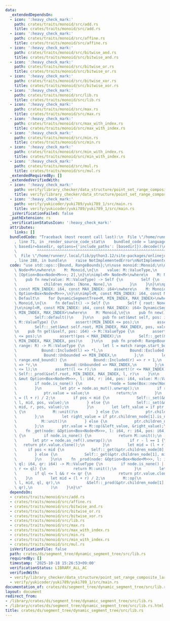 ```yaml
---
data:
  _extendedDependsOn:
  - icon: ':heavy_check_mark:'
    path: crates/traits/monoid/src/add.rs
    title: crates/traits/monoid/src/add.rs
  - icon: ':heavy_check_mark:'
    path: crates/traits/monoid/src/affine.rs
    title: crates/traits/monoid/src/affine.rs
  - icon: ':heavy_check_mark:'
    path: crates/traits/monoid/src/bitwise_and.rs
    title: crates/traits/monoid/src/bitwise_and.rs
  - icon: ':heavy_check_mark:'
    path: crates/traits/monoid/src/bitwise_or.rs
    title: crates/traits/monoid/src/bitwise_or.rs
  - icon: ':heavy_check_mark:'
    path: crates/traits/monoid/src/bitwise_xor.rs
    title: crates/traits/monoid/src/bitwise_xor.rs
  - icon: ':heavy_check_mark:'
    path: crates/traits/monoid/src/lib.rs
    title: crates/traits/monoid/src/lib.rs
  - icon: ':heavy_check_mark:'
    path: crates/traits/monoid/src/max.rs
    title: crates/traits/monoid/src/max.rs
  - icon: ':heavy_check_mark:'
    path: crates/traits/monoid/src/max_with_index.rs
    title: crates/traits/monoid/src/max_with_index.rs
  - icon: ':heavy_check_mark:'
    path: crates/traits/monoid/src/min.rs
    title: crates/traits/monoid/src/min.rs
  - icon: ':heavy_check_mark:'
    path: crates/traits/monoid/src/min_with_index.rs
    title: crates/traits/monoid/src/min_with_index.rs
  - icon: ':heavy_check_mark:'
    path: crates/traits/monoid/src/mul.rs
    title: crates/traits/monoid/src/mul.rs
  _extendedRequiredBy: []
  _extendedVerifiedWith:
  - icon: ':heavy_check_mark:'
    path: verify/library_checker/data_structure/point_set_range_composite_large_array/verify_dynamic_segment_tree/src/main.rs
    title: verify/library_checker/data_structure/point_set_range_composite_large_array/verify_dynamic_segment_tree/src/main.rs
  - icon: ':heavy_check_mark:'
    path: verify/yukicoder/yuki789/yuki789_1/src/main.rs
    title: verify/yukicoder/yuki789/yuki789_1/src/main.rs
  _isVerificationFailed: false
  _pathExtension: rs
  _verificationStatusIcon: ':heavy_check_mark:'
  attributes:
    links: []
  bundledCode: "Traceback (most recent call last):\n  File \"/home/runner/.local/lib/python3.12/site-packages/onlinejudge_verify/documentation/build.py\"\
    , line 71, in _render_source_code_stat\n    bundled_code = language.bundle(stat.path,\
    \ basedir=basedir, options={'include_paths': [basedir]}).decode()\n          \
    \         ^^^^^^^^^^^^^^^^^^^^^^^^^^^^^^^^^^^^^^^^^^^^^^^^^^^^^^^^^^^^^^^^^^^^^^^^^^^^^^^^^\n\
    \  File \"/home/runner/.local/lib/python3.12/site-packages/onlinejudge_verify/languages/rust.py\"\
    , line 288, in bundle\n    raise NotImplementedError\nNotImplementedError\n"
  code: "use std::ops::{Bound, RangeBounds};\n\nuse monoid::Monoid;\n\npub struct\
    \ Node<M>\nwhere\n    M: Monoid,\n{\n    value: M::ValueType,\n    children_node:\
    \ [Option<Box<Node<M>>>; 2],\n}\n\nimpl<M> Node<M>\nwhere\n    M: Monoid,\n{\n\
    \    pub fn new(value: M::ValueType) -> Self {\n        Self {\n            value,\n\
    \            children_node: [None, None],\n        }\n    }\n}\n\npub struct DynamicSegmentTree<M,\
    \ const MIN_INDEX: i64, const MAX_INDEX: i64>\nwhere\n    M: Monoid,\n{\n    root:\
    \ Option<Box<Node<M>>>,\n}\n\nimpl<M, const MIN_INDEX: i64, const MAX_INDEX: i64>\
    \ Default\n    for DynamicSegmentTree<M, MIN_INDEX, MAX_INDEX>\nwhere\n    M:\
    \ Monoid,\n{\n    fn default() -> Self {\n        Self { root: None }\n    }\n\
    }\n\nimpl<M, const MIN_INDEX: i64, const MAX_INDEX: i64> DynamicSegmentTree<M,\
    \ MIN_INDEX, MAX_INDEX>\nwhere\n    M: Monoid,\n{\n    pub fn new() -> Self {\n\
    \        Self::default()\n    }\n\n    pub fn set(&mut self, pos: i64, value:\
    \ M::ValueType) {\n        assert!(MIN_INDEX <= pos);\n        assert!(pos < MAX_INDEX);\n\
    \        Self::_set(&mut self.root, MIN_INDEX, MAX_INDEX, pos, value);\n    }\n\
    \n    pub fn get(&self, pos: i64) -> M::ValueType {\n        assert!(MIN_INDEX\
    \ <= pos);\n        assert!(pos < MAX_INDEX);\n        Self::_get(&self.root,\
    \ MIN_INDEX, MAX_INDEX, pos)\n    }\n\n    pub fn prod<R: RangeBounds<i64>>(&self,\
    \ range: R) -> M::ValueType {\n        let l = match range.start_bound() {\n \
    \           Bound::Included(l) => *l,\n            Bound::Excluded(l) => l + 1,\n\
    \            Bound::Unbounded => MIN_INDEX,\n        };\n        let r = match\
    \ range.end_bound() {\n            Bound::Included(r) => r + 1,\n            Bound::Excluded(r)\
    \ => *r,\n            Bound::Unbounded => MAX_INDEX,\n        };\n        assert!(MIN_INDEX\
    \ <= l);\n        assert!(l <= r);\n        assert!(r <= MAX_INDEX);\n       \
    \ Self::_prod(&self.root, MIN_INDEX, MAX_INDEX, l, r)\n    }\n\n    fn _set(node:\
    \ &mut Option<Box<Node<M>>>, l: i64, r: i64, pos: i64, value: M::ValueType) {\n\
    \        if node.is_none() {\n            *node = Some(Box::new(Node::<M>::new(M::unit())));\n\
    \        }\n        let ptr = node.as_mut().unwrap();\n        if r - l == 1 {\n\
    \            ptr.value = value;\n            return;\n        }\n        let mid\
    \ = (l + r) / 2;\n        if pos < mid {\n            Self::_set(&mut ptr.children_node[0],\
    \ l, mid, pos, value);\n        } else {\n            Self::_set(&mut ptr.children_node[1],\
    \ mid, r, pos, value);\n        }\n        let left_value = if ptr.children_node[0].is_none()\
    \ {\n            M::unit()\n        } else {\n            ptr.children_node[0].as_mut().unwrap().value.clone()\n\
    \        };\n        let right_value = if ptr.children_node[1].is_none() {\n \
    \           M::unit()\n        } else {\n            ptr.children_node[1].as_mut().unwrap().value.clone()\n\
    \        };\n        ptr.value = M::op(&left_value, &right_value);\n    }\n\n\
    \    fn _get(node: &Option<Box<Node<M>>>, l: i64, r: i64, pos: i64) -> M::ValueType\
    \ {\n        if node.is_none() {\n            return M::unit();\n        }\n \
    \       let ptr = node.as_ref().unwrap();\n        if r - l == 1 {\n         \
    \   return ptr.value.clone();\n        }\n        let mid = (l + r) / 2;\n   \
    \     if pos < mid {\n            Self::_get(&ptr.children_node[0], l, mid, pos)\n\
    \        } else {\n            Self::_get(&ptr.children_node[1], mid, r, pos)\n\
    \        }\n    }\n\n    fn _prod(node: &Option<Box<Node<M>>>, l: i64, r: i64,\
    \ ql: i64, qr: i64) -> M::ValueType {\n        if node.is_none() || (qr <= l ||\
    \ r <= ql) {\n            return M::unit();\n        }\n        let ptr = node.as_ref().unwrap();\n\
    \        if ql <= l && r <= qr {\n            return ptr.value.clone();\n    \
    \    }\n        let mid = (l + r) / 2;\n        M::op(\n            &Self::_prod(&ptr.children_node[0],\
    \ l, mid, ql, qr),\n            &Self::_prod(&ptr.children_node[1], mid, r, ql,\
    \ qr),\n        )\n    }\n}\n"
  dependsOn:
  - crates/traits/monoid/src/add.rs
  - crates/traits/monoid/src/affine.rs
  - crates/traits/monoid/src/bitwise_and.rs
  - crates/traits/monoid/src/bitwise_or.rs
  - crates/traits/monoid/src/bitwise_xor.rs
  - crates/traits/monoid/src/lib.rs
  - crates/traits/monoid/src/max.rs
  - crates/traits/monoid/src/max_with_index.rs
  - crates/traits/monoid/src/min.rs
  - crates/traits/monoid/src/min_with_index.rs
  - crates/traits/monoid/src/mul.rs
  isVerificationFile: false
  path: crates/ds/segment_tree/dynamic_segment_tree/src/lib.rs
  requiredBy: []
  timestamp: '2025-10-18 15:26:53+09:00'
  verificationStatus: LIBRARY_ALL_AC
  verifiedWith:
  - verify/library_checker/data_structure/point_set_range_composite_large_array/verify_dynamic_segment_tree/src/main.rs
  - verify/yukicoder/yuki789/yuki789_1/src/main.rs
documentation_of: crates/ds/segment_tree/dynamic_segment_tree/src/lib.rs
layout: document
redirect_from:
- /library/crates/ds/segment_tree/dynamic_segment_tree/src/lib.rs
- /library/crates/ds/segment_tree/dynamic_segment_tree/src/lib.rs.html
title: crates/ds/segment_tree/dynamic_segment_tree/src/lib.rs
---
```


